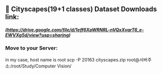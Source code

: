 ## 📌 Cityscapes(19+1 classes) Dataset Downloads link:
##### (https://drive.google.com/file/d/1eff6XpWRNRL-nVQxXvqrT6_e-EWVXg5d/view?usp=sharing)

### Move to your Server:
in my case, host name is root
    scp -P 20163 cityscapes.zip root@서버주소:/root/Study/Computer Vision/

